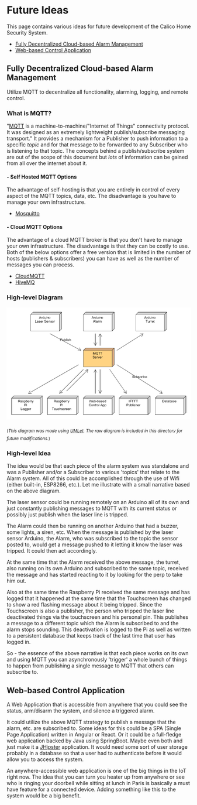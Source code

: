 # Future Ideas

This page contains various ideas for future development of the Calico Home Security System.

* [Fully Decentralized Cloud-based Alarm Management](#fully-decentralized-cloud-based-alarm-management)
* [Web-based Control Application](#web-based-control-application)


## Fully Decentralized Cloud-based Alarm Management

Utilize MQTT to decentralize all functionality, alarming, logging, and remote control.

### What is MQTT?

"[MQTT](http://mqtt.org/) is a machine-to-machine/"Internet of Things" connectivity protocol. It was designed as an extremely lightweight publish/subscribe messaging transport." It provides a mechanism for a Publisher to push information to a specific _topic_ and for that message to be forwarded to any Subscriber who is listening to that topic. The concepts behind a publish/subscribe system are out of the scope of this document but _lots_ of information can be gained from all over the internet about it.

#### - Self Hosted MQTT Options
The advantage of self-hosting is that you are entirely in control of every aspect of the MQTT topics, data, etc. The disadvantage is you have to manage your own infrastructure.
* [Mosquitto](https://mosquitto.org/)

#### - Cloud MQTT Options
The advantage of a cloud MQTT broker is that you don't have to manage your own infrastructure. The disadvantage is that they can be costly to use. Both of the below options offer a free version that is limited in the number of hosts (publishers & subscribers) you can have as well as the number of messages you can process.
* [CloudMQTT](https://www.cloudmqtt.com/)
* [HiveMQ](http://www.hivemq.com/)

### High-level Diagram

![MQTT High Level](MQTT_High_Level.png)

<sub>(_This diagram was made using [UMLet](http://www.umlet.com/). The raw diagram is included in this directory for future modifications._)</sub>

### High-level Idea

The idea would be that each piece of the alarm system was standalone and was a Publisher and/or a Subscriber to various 'topics' that relate to the Alarm system. All of this could be accomplished through the use of Wifi (either built-in, ESP8266, etc.). Let me illustrate with a small narrative based on the above diagram.

The laser sensor could be running remotely on an Arduino all of its own and just constantly publishing messages to MQTT with its current status or possibly just publish when the laser line is tripped.

The Alarm could then be running on another Arduino that had a buzzer, some lights, a siren, etc. When the message is published by the laser sensor Arduino, the Alarm, who was subscribed to the topic the sensor posted to, would get a message pushed to it letting it know the laser was tripped. It could then act accordingly.

At the same time that the Alarm received the above message, the turret, also running on its own Arduino and subscribed to the same topic, received the message and has started reacting to it by looking for the perp to take him out.

Also at the same time the Raspberry Pi received the same message and has logged that it happened at the same time that the Touchscreen has changed to show a red flashing message about it being tripped. Since the Touchscreen is also a publisher, the person who tripped the laser line deactivated things via the touchscreen and his personal pin. This publishes a message to a different topic which the Alarm is subscribed to and the alarm stops sounding. This deactivation is logged to the Pi as well as written to a persistent database that keeps track of the last time that user has logged in.

So - the essence of the above narrative is that each piece works on its own and using MQTT you can asynchronously 'trigger' a whole bunch of things to happen from publishing a single message to MQTT that others can subscribe to.


## Web-based Control Application

A Web Application that is accessible from anywhere that you could see the status, arm/disarm the system, and silence a triggered alarm.

It could utilize the above MQTT strategy to publish a message that the alarm, etc. are subscribed to. Some ideas for this could be a SPA (Single Page Application) written in Angular or React. Or it could be a full-fledge web application backed by Java using SpringBoot. Maybe even both and just make it a [JHipster](https://jhipster.github.io/) application. It would need some sort of user storage probably in a database so that a user had to authenticate before it would allow you to access the system.

An anywhere-accessible web application is one of the big things in the IoT right now. The idea that you can turn you heater up from anywhere or see who is ringing your doorbell while sitting at lunch in Paris is basically a must have feature for a connected device. Adding something like this to the system would be a big benefit.

